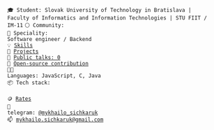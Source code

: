 <code>🎓 Student: Slovak University of Technology in Bratislava | Faculty of Informatics and Information Technologies | STU FIIT / IM-11</code>
<code>⚪ Community: </code><br>
<code>👷 Speciality: Software engineer / Backend</code><br>
<code>💡 [Skills](SKILLS.md)</code><br>
<code>🧻 [Projects](PROJECTS.md)</code><br>
<code>📢 [Public talks: 0](TALKS.md)</code><br>
<code>👀 [Open-source contribution](CONTRIBUTION.md)</code><br>
<code>🧑‍💻 Languages: JavaScript, C, Java</code><br>
<code>📦 Tech stack: </code><br>
<code>🪙 [Rates](RATES.md)</code><br>
<code>💬 telegram: [@mykhailo_sichkaruk](https://telegram.me/mykhailo_sichkaruk)</code><br>
<code>📫 [mykhailo.sichkaruk@gmail.com](mailto:your-email)</code><br>

